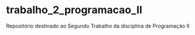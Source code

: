 # trabalho_2_programacao_II
Repositório destinado ao Segundo Trabalho da disciplina de Programação II

